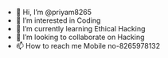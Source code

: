 - 👋 Hi, I’m @priyam8265
- 👀 I’m interested in Coding 
- 🌱 I’m currently learning Ethical Hacking
- 💞️ I’m looking to collaborate on Hacking
- 📫 How to reach me Mobile no-8265978132

<!---
priyam8265/priyam8265 is a ✨ special ✨ repository because its `README.md` (this file) appears on your GitHub profile.
You can click the Preview link to take a look at your changes.
--->
